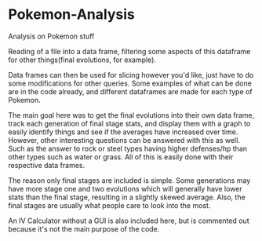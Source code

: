 # Pokemon-Analysis
Analysis on Pokemon stuff

Reading of a file into a data frame, filtering some aspects of this dataframe for other things(final evolutions, for example). 

Data frames can then be used for slicing however you'd like, just have to do some modifications for other queries. 
Some examples of what can be done are in the code already, and different dataframes are made for each type of Pokemon.

The main goal here was to get the final evolutions into their own data frame, track each generation of final stage stats, and
display them with a graph to easily identify things and see if the averages have increased over time. However, other interesting
questions can be answered with this as well. Such as the answer to rock or steel types having higher defenses/hp than other types
such as water or grass. All of this is easily done with their respective data frames.

The reason only final stages are included is simple. Some generations may have more stage one and two evolutions which will
generally have lower stats than the final stage, resulting in a slightly skewed average. Also, the final stages are usually
what people care to look into the most. 

An IV Calculator without a GUI is also included here, but is commented out because it's not the main purpose of the code.
